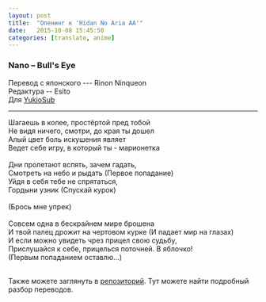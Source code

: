 ```yaml
---
layout: post
title:  "Опенинг к 'Hidan No Aria AA'"
date:   2015-10-08 15:45:50
categories: [translate, anime]
---
```

<div class="modal fade" id="myModal" tabindex="-1" role="dialog" aria-labelledby="myModalLabel" aria-hidden="true">
      <div class="modal-dialog">
        <div class="modal-content">
		<center>
          <div class="modal-body">               
          </div>
		</center>
        </div><!-- /.modal-content -->
      </div><!-- /.modal-dialog -->
    </div><!-- /.modal -->

<div class="thumbnails">
</div>

### Nano &ndash; Bull's Eye

Перевод с японского --- Rinon Ninqueon<br>
Редактура -- Esito<br>
Для <a href="http://vk.com/yukiosub">YukioSub</a><br>
<hr>
Шагаешь в колее, простёртой пред тобой<br>
Не видя ничего, смотри, до края ты дошел<br>
Алый цвет боль искушения являет<br>
Ведет себе игру, в который ты - марионетка<br>
<br>
Дни пролетают вспять, зачем гадать,<br>
Смотреть на небо и рыдать (Первое попадание)<br>
Уйдя в себя тебе не спрятаться,<br>
Гордыни узник (Спускай курок)<br>
<br>
(Брось мне упрек)<br>
<br>
Совсем одна в бескрайнем мире брошена<br>
И твой палец дрожит на чертовом курке (И падает мир на глазах)<br>
И если можно увидеть чрез прицел свою судьбу,<br>
Прислушайся к себе, прицелься поточней. В яблочко!<br>
(Первым попаданием оставлю...)<br>
<br><p>Также можете заглянуть в <a href="https://github.com/RinonNinqueon/source/tree/master/translate">репозиторий</a>. Тут можете найти подробный разбор переводов.</p>
<br><br><br><br><br>
